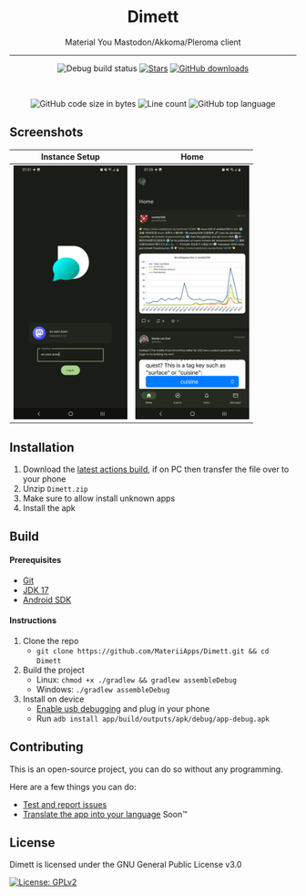 
  <div align="center">
  
  # Dimett

  
  Material You Mastodon/Akkoma/Pleroma client
  
  ---
  ![Debug build status](https://img.shields.io/github/actions/workflow/status/MateriiApps/Dimett/android.yml?label=Debug%20Build&logo=github&style=for-the-badge&branch=main)
  [![Stars](https://img.shields.io/github/stars/MateriiApps/Dimett?logo=github&style=for-the-badge)](https://github.com/MateriiApps/Dimett/stargazers)
  [![GitHub downloads](https://img.shields.io/discord/885879572447522817?logo=discord&logoColor=white&style=for-the-badge)](https://discord.gg/3y6vbneMsW)
  
  <br>
  
  ![GitHub code size in bytes](https://img.shields.io/github/languages/code-size/MateriiApps/Dimett?logo=github&logoColor=%23fff&style=for-the-badge)
  ![Line count](https://img.shields.io/tokei/lines/github/MateriiApps/Dimett?logo=github&logoColor=%23fff&style=for-the-badge)
  ![GitHub top language](https://img.shields.io/github/languages/top/MateriiApps/Dimett?style=for-the-badge)
</div>


## Screenshots


| Instance Setup | Home |
| --------------- | --------------- |
| <img src="github/images/Setup.png" width="200px"> | <img src="github/images/Home.png" width="200px">

Installation
---
 1. Download the [latest actions build](https://nightly.link/MateriiApps/Dimett/workflows/android/main/Dimett.zip), if on PC then transfer the file over to your phone
 2. Unzip `Dimett.zip`
 3. Make sure to allow install unknown apps
 4. Install the apk

Build
---

#### Prerequisites
  - [Git](https://git-scm.com/downloads)
  - [JDK 17](https://www.oracle.com/java/technologies/javase/jdk17-archive-downloads.html)
  - [Android SDK](https://developer.android.com/studio)

#### Instructions

1. Clone the repo
    - `git clone https://github.com/MateriiApps/Dimett.git && cd Dimett`
2. Build the project
    - Linux: `chmod +x ./gradlew && gradlew assembleDebug`
    - Windows: `./gradlew assembleDebug`
3. Install on device
    - [Enable usb debugging](https://developer.android.com/studio/debug/dev-options) and plug in your phone
    - Run `adb install app/build/outputs/apk/debug/app-debug.apk`

## Contributing

This is an open-source project, you can do so without any programming.

Here are a few things you can do:

- [Test and report issues](https://github.com/MateriiApps/Dimett/issues/new/choose)
- [Translate the app into your language](https://crowdin.com/project/Dimett) Soon™
    
License
---
Dimett is licensed under the GNU General Public License v3.0

[![License: GPLv2](https://img.shields.io/badge/License-GPL%20v3-blue.svg?style=for-the-badge)](https://github.com/MateriiApps/Dimett/blob/main/LICENSE)